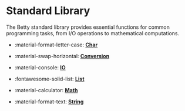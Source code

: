 # Standard Library
The Betty standard library provides essential functions for common programming tasks, from I/O operations to mathematical computations.

<div class="grid cards" markdown>

- :material-format-letter-case: [__Char__](char.md)

- :material-swap-horizontal: [__Conversion__](conversion.md)

- :material-console: [__IO__](io.md)

- :fontawesome-solid-list: [__List__](list.md)

- :material-calculator: [__Math__](math.md)

- :material-format-text: [__String__](string.md)

</div>
